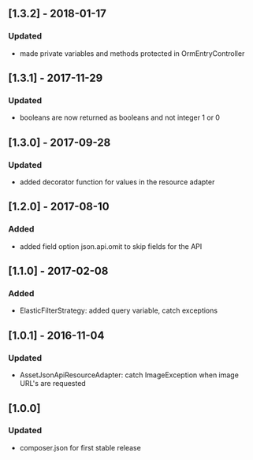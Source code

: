 ## [1.3.2] - 2018-01-17
### Updated
- made private variables and methods protected in OrmEntryController

## [1.3.1] - 2017-11-29
### Updated
- booleans are now returned as booleans and not integer 1 or 0

## [1.3.0] - 2017-09-28
### Updated
- added decorator function for values in the resource adapter

## [1.2.0] - 2017-08-10
### Added
- added field option json.api.omit to skip fields for the API

## [1.1.0] - 2017-02-08
### Added
- ElasticFilterStrategy: added query variable, catch exceptions

## [1.0.1] - 2016-11-04
### Updated
- AssetJsonApiResourceAdapter: catch ImageException when image URL's are requested

## [1.0.0]
### Updated
- composer.json for first stable release

